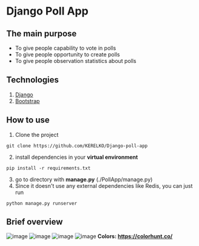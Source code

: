 # Django Poll App

## The main purpose
- To give people capability to vote in polls
- To give people opportunity to create polls
- To give people observation statistics about polls  

## Technologies 
1. [Django](https://www.djangoproject.com/)
2. [Bootstrap](https://getbootstrap.com/docs/5.0/getting-started/introduction/)

## How to use
1. Clone the project 
```
git clone https://github.com/KERELKO/Django-poll-app
```  
2. install dependencies in your __virtual environment__  
```
pip install -r requirements.txt
```
3. go to directory with __manage.py__ (./PollApp/manage.py)  
4. Since it doesn't use any external dependencies like Redis, you can just run   
```
python manage.py runserver
```  

## Brief overview
![image](https://github.com/KERELKO/Poll-App/assets/89779202/5a653e06-0fff-495b-ae8c-105a37817ad5)
![image](https://github.com/KERELKO/Poll-App/assets/89779202/82c55fa7-abd2-4e1f-adae-e28165d99df0)
![image](https://github.com/KERELKO/Poll-App/assets/89779202/054c3f03-7110-49ff-99d2-238d6551ab44)
![image](https://github.com/KERELKO/Poll-App/assets/89779202/4e2152e2-6b52-4657-81da-f05df5900cd8)
**Colors: https://colorhunt.co/**
